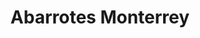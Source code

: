 ---
title: "Abarrotes Monterrey"
url: /tenosique-de-pino-suarez/abarrotes-monterrey-calle-26/
shop: comodidad
---